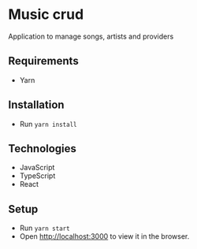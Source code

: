 # Music crud
Application to manage songs, artists and providers

## Requirements
- Yarn

## Installation
- Run `yarn install`

## Technologies
- JavaScript
- TypeScript
- React

## Setup
- Run `yarn start`
- Open [http://localhost:3000](http://localhost:3000) to view it in the browser.
